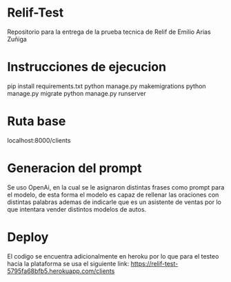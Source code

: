 # Relif-Test
Repositorio para la entrega de la prueba tecnica de Relif de Emilio Arias Zuñiga


# Instrucciones de ejecucion
pip install requirements.txt
python manage.py makemigrations
python manage.py migrate
python manage.py runserver

# Ruta base
localhost:8000/clients

# Generacion del prompt
Se uso OpenAi, en la cual se le asignaron distintas frases como prompt para el modelo, de esta forma el modelo es capaz de rellenar las oraciones con distintas palabras ademas de indicarle que es un asistente de ventas por lo que intentara vender distintos modelos de autos.

# Deploy
El codigo se encuentra adicionalmente en heroku por lo que para el testeo hacia la plataforma se usa el siguiente link: https://relif-test-5795fa68bfb5.herokuapp.com/clients

